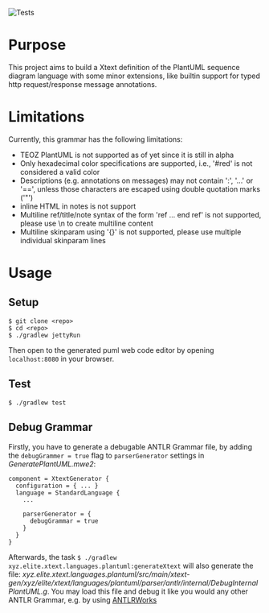 ![Tests](https://github.com/elite-se/elite-se.xtext.languages.plantuml/workflows/test/badge.svg)

# Purpose

This project aims to build a Xtext definition of the PlantUML sequence diagram
language with some minor extensions, like builtin support for typed http request/response
message annotations.

# Limitations

Currently, this grammar has the following limitations:

- TEOZ PlantUML is not supported as of yet since it is still in alpha
- Only hexadecimal color specifications are supported, i.e., '#red' is not considered a valid color
- Descriptions (e.g. annotations on messages) may not contain ':', '...' or '==', unless those characters are escaped using double quotation marks ('"')
- inline HTML in notes is not support
- Multiline ref/title/note syntax of the form 'ref ... end ref' is not supported, please use \n to create multiline content
- Multiline skinparam using '{}' is not supported, please use multiple individual skinparam lines

# Usage

## Setup

```
$ git clone <repo>
$ cd <repo>
$ ./gradlew jettyRun
```

Then open to the generated puml web code editor by opening `localhost:8080` in your browser.

## Test

```
$ ./gradlew test
```

## Debug Grammar

Firstly, you have to generate a debugable ANTLR Grammar file, by adding the `debugGrammer = true`
flag to `parserGenerator` settings in _GeneratePlantUML.mwe2_:

```
component = XtextGenerator {
  configuration = { ... }
  language = StandardLanguage {
    ...

    parserGenerator = {
      debugGrammar = true
    }
  }
}
```

Afterwards, the task `$ ./gradlew xyz.elite.xtext.languages.plantuml:generateXtext` will also generate
the file: _xyz.elite.xtext.languages.plantuml/src/main/xtext-gen/xyz/elite/xtext/languages/plantuml/parser/antlr/internal/DebugInternalPlantUML.g_.
You may load this file and debug it like you would any other ANTLR Grammar, e.g. by using [ANTLRWorks](https://www.antlr3.org/works/)
